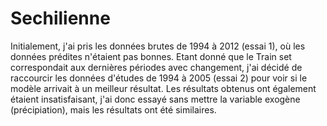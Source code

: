 # Sechilienne
Initialement, j'ai pris les données brutes de 1994 à 2012 (essai 1), où les données prédites n'étaient pas bonnes. Etant donné que le Train set correspondait aux dernières périodes avec changement, j'ai décidé de raccourcir les données d'études de 1994 à 2005 (essai 2) pour voir si le modèle arrivait à un meilleur résultat.
Les résultats obtenus ont également étaient insatisfaisant, j'ai donc essayé sans mettre la variable exogène (précipiation), mais les résultats ont été similaires.
